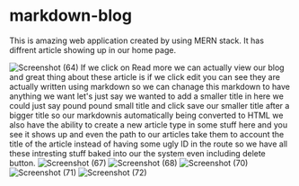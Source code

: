 # markdown-blog
This is amazing web application created by using MERN stack.
It has diffrent article showing up in our home page.

![Screenshot (64)](https://user-images.githubusercontent.com/55496505/105871843-b7de8b80-601f-11eb-8563-0351d3aceea1.png)
If we click on Read more we can actually view our blog and great thing about these article is if we click edit you can 
see they are actually written using markdown so we can chanage this markdown to have anything we want let's just say we 
wanted to add a smaller title in here we could just say pound pound small title and click save our smaller title after
a bigger title so our markdownis automatically being converted to HTML we also have the ability to create a new article 
type in some stuff here and you see it shows up and even the path to our articles take them to account the title of the article instead of having some ugly ID in the route so we have all these intresting stuff baked into our the system even including delete button.
![Screenshot (67)](https://user-images.githubusercontent.com/55496505/105875026-4e607c00-6023-11eb-97a7-b1f829535cf0.png)
![Screenshot (68)](https://user-images.githubusercontent.com/55496505/105875024-4dc7e580-6023-11eb-8eb1-acc44f3cc618.png)
![Screenshot (70)](https://user-images.githubusercontent.com/55496505/105876181-b794bf00-6024-11eb-971a-7b96209ac2bf.png)
![Screenshot (71)](https://user-images.githubusercontent.com/55496505/105876953-73ee8500-6025-11eb-9779-ed8a7233a45e.png)
![Screenshot (72)](https://user-images.githubusercontent.com/55496505/105876946-7224c180-6025-11eb-8e7c-b466f0065f43.png)



  
